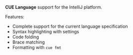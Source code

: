 **CUE Language** support for the IntelliJ platform.

Features:
- Complete support for the current language specification
- Syntax highlighting with settings
- Code folding
- Brace matching
- Formatting with `cue fmt`
